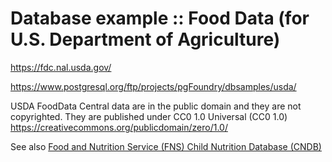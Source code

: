 # Database example :: Food Data (for U.S. Department of Agriculture)

https://fdc.nal.usda.gov/ 

https://www.postgresql.org/ftp/projects/pgFoundry/dbsamples/usda/

USDA FoodData Central data are in the public domain and they are not copyrighted. They are published under CC0 1.0 Universal (CC0 1.0) https://creativecommons.org/publicdomain/zero/1.0/

See also [Food and Nutrition Service (FNS) Child Nutrition Database (CNDB)](../child_nutrition/)